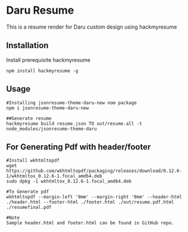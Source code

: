 # Daru Resume

This is a resume render for Daru custom design using hackmyresume

## Installation

Install prerequisite hackmyresume 

```
npm install hackmyresume -g
```

## Usage

```
#Installing jsonresume-theme-daru-new nom package
npm i jsonresume-theme-daru-new

##Generate resume
hackmyresume build resume.json TO out/resume.all -t node_modules/jsonresume-theme-daru
```
## For Generating Pdf with header/footer
```
#Install wkhtmltopdf
wget https://github.com/wkhtmltopdf/packaging/releases/download/0.12.6-1/wkhtmltox_0.12.6-1.focal_amd64.deb
sudo dpkg -i wkhtmltox_0.12.6-1.focal_amd64.deb

#To Generate pdf
wkhtmltopdf --margin-left '0mm' --margin-right '0mm' --header-html ./header.html --footer-html ./footer.html ./out/resume.pdf.html ./resumefinal.pdf

#Note
Sample header.html and footer.html can be found in GitHub repo.
```